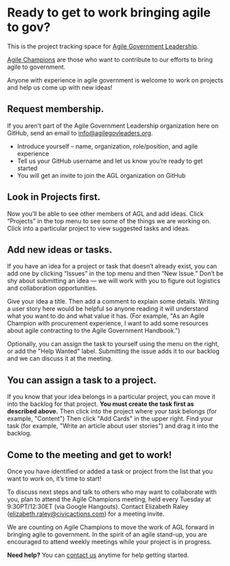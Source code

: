 # Ready to get to work bringing agile to gov?

This is the project tracking space for [Agile Government Leadership](http://www.agilegovleaders.org/). 

[Agile Champions](http://www.agilegovleaders.org/about/agile-champions/) are those who want to contribute to our efforts to bring agile to government.

Anyone with experience in agile government is welcome to work on projects and help us come up with new ideas!

## Request membership. ##

If you aren't part of the Agile Government Leadership organization here on GitHub, send an email to [info@agilegovleaders.org](mailto:info@agilegovleaders.org). 

+ Introduce yourself – name, organization, role/position, and agile experience
+ Tell us your GitHub username and let us know you’re ready to get started
+ You will get an invite to join the AGL organization on GitHub

## Look in Projects first. ##

Now you’ll be able to see other members of AGL and add ideas. Click “Projects” in the top menu to see some of the things we are working on. Click into a particular project to view suggested tasks and ideas.

## Add new ideas or tasks. ##

If you have an idea for a project or task that doesn’t already exist, you can add one by clicking “Issues” in the top menu and then “New Issue.” Don’t be shy about submitting an idea — we will work with you to figure out logistics and collaboration opportunities. 

Give your idea a title. Then add a comment to explain some details. Writing a user story here would be helpful so anyone reading it will understand what you want to do and what value it has. (For example, "As an Agile Champion with procurement experience, I want to add some resources about agile contracting to the Agile Government Handbook.")

Optionally, you can assign the task to yourself using the menu on the right, or add the "Help Wanted" label. Submitting the issue adds it to our backlog and we can discuss it at the meeting.

## You can assign a task to a project. ##

If you know that your idea belongs in a particular project, you can move it into the backlog for that project. **You must create the task first as described above.** Then click into the project where your task belongs (for example, "Content") Then click "Add Cards" in the upper right. Find your task (for example, "Write an article about user stories") and drag it into the backlog.

## Come to the meeting and get to work! ##

Once you have identified or added a task or project from the list that you want to work on, it’s time to start!

To discuss next steps and talk to others who may want to collaborate with you, plan to attend the Agile Champions meeting, held every Tuesday at 9:30PT/12:30ET (via Google Hangouts). Contact Elizabeth Raley (elizabeth.raley@civicactions.com) for a meeting invite.

We are counting on Agile Champions to move the work of AGL forward in bringing agile to government. In the spirit of an agile stand-up, you are encouraged to attend weekly meetings while your project is in progress.

**Need help?** You can [contact us](http://www.agilegovleaders.org/contact/) anytime for help getting started.
